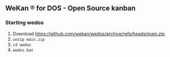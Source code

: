 ## WeKan ® for DOS - Open Source kanban

### Starting wedos

1. Download https://github.com/wekan/wedos/archive/refs/heads/main.zip
2. `unzip main.zip`
3. `cd wedos`
4. `wedos.bat`
